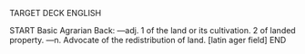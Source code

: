 TARGET DECK
ENGLISH

START
Basic
Agrarian
Back: —adj. 1 of the land or its cultivation. 2 of landed property. —n. Advocate of the redistribution of land. [latin ager field]
END
